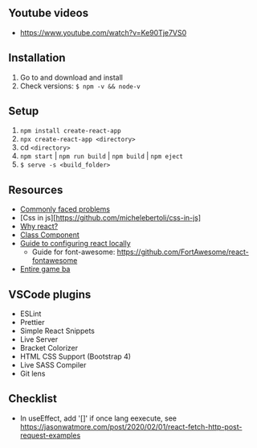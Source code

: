 ## Youtube videos
- https://www.youtube.com/watch?v=Ke90Tje7VS0

## Installation
1. Go to [](https://nodejs.org/en/) and download and install
2. Check versions: `$ npm -v && node-v`

## Setup
1. `npm install create-react-app`
2. `npx create-react-app <directory>`
3. cd `<directory>`
4. `npm start` | `npm run build` | `npm build` | `npm eject`
5. `$ serve -s <build_folder>`

## Resources
- [Commonly faced problems](https://jscomplete.com/learn/react-beyond-basics/react-cfp)
- [Css in js][https://github.com/michelebertoli/css-in-js]
- [Why react?](http://jscomplete.com/why-react)
- [Class Component](https://jscomplete.com/playground/rgs2.7)
- [Guide to configuring react locally](https://jscomplete.com/reactful)
    - Guide for font-awesome: https://github.com/FortAwesome/react-fontawesome
- [Entire game ba](http://github.com/jscomplete/rgs-star-match)

## VSCode plugins
- ESLint
- Prettier
- Simple React Snippets
- Live Server
- Bracket Colorizer
- HTML CSS Support (Bootstrap 4)
- Live SASS Compiler
- Git lens


## Checklist
- In useEffect, add '[]' if once lang eexecute, see https://jasonwatmore.com/post/2020/02/01/react-fetch-http-post-request-examples
